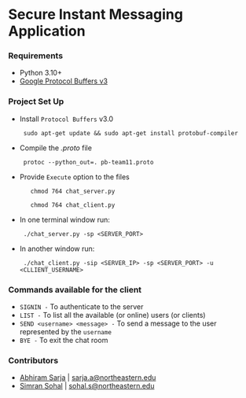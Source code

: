 # Secure Instant Messaging Application

### Requirements

 * Python 3.10+
 * [Google Protocol Buffers v3](https://developers.google.com/protocol-buffers/docs/tutorials)

### Project Set Up

 * Install `Protocol Buffers` v3.0
    ```
     sudo apt-get update && sudo apt-get install protobuf-compiler
    ```
   
 * Compile the _.proto_ file
    ```
     protoc --python_out=. pb-team11.proto
    ```

 * Provide `Execute` option to the files
   ```
      chmod 764 chat_server.py
   ```
   ```
      chmod 764 chat_client.py
   ```

 * In one terminal window run:
    ```
     ./chat_server.py -sp <SERVER_PORT>
    ```

 * In another window run:
    ```
     ./chat_client.py -sip <SERVER_IP> -sp <SERVER_PORT> -u <CLLIENT_USERNAME>
    ```

### Commands available for the client

 * `SIGNIN -` To authenticate to the server
 * `LIST -` To list all the available (or online) users (or clients)
 * `SEND <username> <message> -` To send a message to the user represented by the `username`
 * `BYE -` To exit the chat room

### Contributors

  * [Abhiram Sarja](https://www.linkedin.com/in/asarja/) | sarja.a@northeastern.edu
  * [Simran Sohal](sohal.s@northeastern.edu) | sohal.s@northeastern.edu

